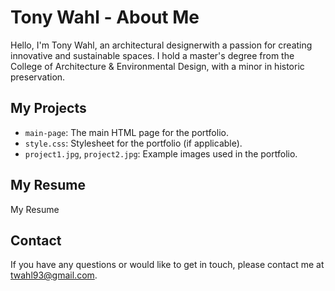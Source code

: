 # Tony Wahl - About Me

Hello, I'm Tony Wahl, an architectural designerwith a passion for creating innovative and sustainable spaces. I hold a master's degree from the College of Architecture & Environmental Design, with a minor in historic preservation. 

## My Projects
- `main-page`: The main HTML page for the portfolio.
- `style.css`: Stylesheet for the portfolio (if applicable).
- `project1.jpg`, `project2.jpg`: Example images used in the portfolio.

## My Resume 

My Resume

## Contact

If you have any questions or would like to get in touch, please contact me at twahl93@gmail.com.
